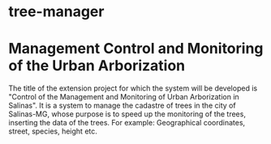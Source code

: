# tree-manager
# Management Control and Monitoring of the Urban Arborization
  The title of the extension project for which the system will be developed is "Control of the Management and Monitoring of Urban Arborization in Salinas". It is a system to manage the cadastre of trees in the city of Salinas-MG, whose purpose is to speed up the monitoring of the trees, inserting the data of the trees. For example: Geographical coordinates, street, species, height etc.
